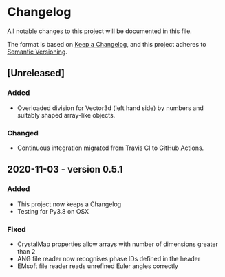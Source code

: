 # Changelog
All notable changes to this project will be documented in this file.

The format is based on [Keep a Changelog](https://keepachangelog.com/en/1.0.0/),
and this project adheres to [Semantic Versioning](https://semver.org/spec/v2.0.0.html).

## [Unreleased]
### Added 
- Overloaded division for Vector3d (left hand side) by numbers and suitably shaped array-like objects.

### Changed
- Continuous integration migrated from Travis CI to GitHub Actions.

## 2020-11-03 - version 0.5.1
### Added
- This project now keeps a Changelog
- Testing for Py3.8 on OSX

### Fixed
- CrystalMap properties allow arrays with number of dimensions greater than 2
- ANG file reader now recognises phase IDs defined in the header
- EMsoft file reader reads unrefined Euler angles correctly
